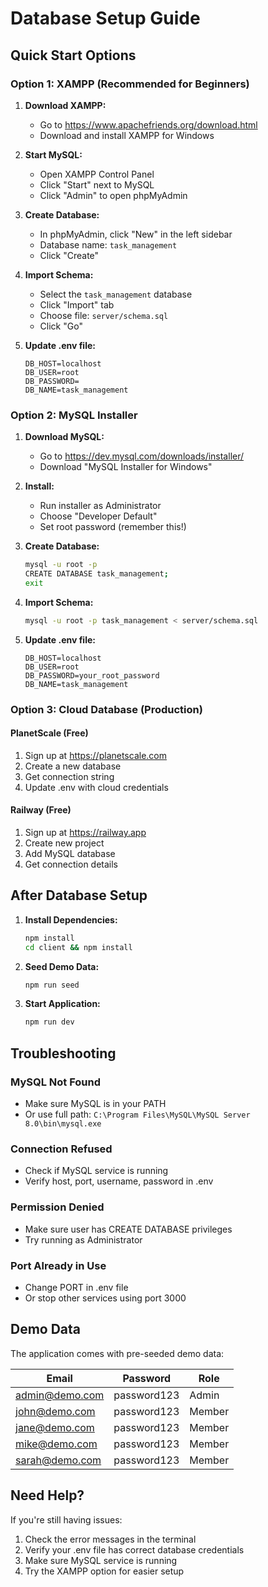 # Database Setup Guide

## Quick Start Options

### Option 1: XAMPP (Recommended for Beginners)

1. **Download XAMPP:**
   - Go to https://www.apachefriends.org/download.html
   - Download and install XAMPP for Windows

2. **Start MySQL:**
   - Open XAMPP Control Panel
   - Click "Start" next to MySQL
   - Click "Admin" to open phpMyAdmin

3. **Create Database:**
   - In phpMyAdmin, click "New" in the left sidebar
   - Database name: `task_management`
   - Click "Create"

4. **Import Schema:**
   - Select the `task_management` database
   - Click "Import" tab
   - Choose file: `server/schema.sql`
   - Click "Go"

5. **Update .env file:**
   ```
   DB_HOST=localhost
   DB_USER=root
   DB_PASSWORD=
   DB_NAME=task_management
   ```

### Option 2: MySQL Installer

1. **Download MySQL:**
   - Go to https://dev.mysql.com/downloads/installer/
   - Download "MySQL Installer for Windows"

2. **Install:**
   - Run installer as Administrator
   - Choose "Developer Default"
   - Set root password (remember this!)

3. **Create Database:**
   ```bash
   mysql -u root -p
   CREATE DATABASE task_management;
   exit
   ```

4. **Import Schema:**
   ```bash
   mysql -u root -p task_management < server/schema.sql
   ```

5. **Update .env file:**
   ```
   DB_HOST=localhost
   DB_USER=root
   DB_PASSWORD=your_root_password
   DB_NAME=task_management
   ```

### Option 3: Cloud Database (Production)

#### PlanetScale (Free)
1. Sign up at https://planetscale.com
2. Create a new database
3. Get connection string
4. Update .env with cloud credentials

#### Railway (Free)
1. Sign up at https://railway.app
2. Create new project
3. Add MySQL database
4. Get connection details

## After Database Setup

1. **Install Dependencies:**
   ```bash
   npm install
   cd client && npm install
   ```

2. **Seed Demo Data:**
   ```bash
   npm run seed
   ```

3. **Start Application:**
   ```bash
   npm run dev
   ```

## Troubleshooting

### MySQL Not Found
- Make sure MySQL is in your PATH
- Or use full path: `C:\Program Files\MySQL\MySQL Server 8.0\bin\mysql.exe`

### Connection Refused
- Check if MySQL service is running
- Verify host, port, username, password in .env

### Permission Denied
- Make sure user has CREATE DATABASE privileges
- Try running as Administrator

### Port Already in Use
- Change PORT in .env file
- Or stop other services using port 3000

## Demo Data

The application comes with pre-seeded demo data:

| Email | Password | Role |
|-------|----------|------|
| admin@demo.com | password123 | Admin |
| john@demo.com | password123 | Member |
| jane@demo.com | password123 | Member |
| mike@demo.com | password123 | Member |
| sarah@demo.com | password123 | Member |

## Need Help?

If you're still having issues:
1. Check the error messages in the terminal
2. Verify your .env file has correct database credentials
3. Make sure MySQL service is running
4. Try the XAMPP option for easier setup
